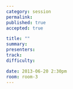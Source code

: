 ```yaml
---
category: session
permalink:
published: true
accepted: true

title: ""
summary:
presenters:
track:
difficulty:

date: 2013-06-20 2:30pm
room: room-3
---
```



